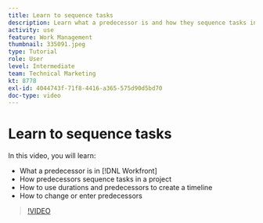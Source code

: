 ```yaml
---
title: Learn to sequence tasks
description: Learn what a predecessor is and how they sequence tasks in a project. Then learn to use durations and predecessors to create a timeline.
activity: use
feature: Work Management
thumbnail: 335091.jpeg
type: Tutorial
role: User
level: Intermediate
team: Technical Marketing
kt: 8778
exl-id: 4044743f-71f8-4416-a365-575d90d5bd70
doc-type: video
---
```

# Learn to sequence tasks

In this video, you will learn:

* What a predecessor is in [!DNL  Workfront]
* How predecessors sequence tasks in a project
* How to use durations and predecessors to create a timeline
* How to change or enter predecessors

>[!VIDEO](https://video.tv.adobe.com/v/335091/?quality=12)

<!---
Learn more urls
There’s a lot more you can learn about predecessors, such as dependency type and lag. [!DNL Workfront] recommends getting the basics down first, then pulling those other features into your project planning. If you’re curious, here are some articles about additional functionality.
Overview of task predecessors
Create predecessor relationships by chaining tasks
Creating a predecessor relationship on the task list
Overview of lag types
Overview of task dependency types
--->

